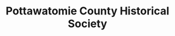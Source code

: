 ---
layout: repo
title: "Pottawatomie County Historical Society"
id: 25124
permalink: repos/25124/
---